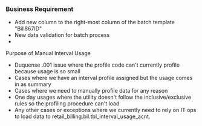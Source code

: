 ### Business Requirement
- Add new column to the right-most column of the batch template "Bill867ID"
- New data validation for batch process
- 


Purpose of Manual Interval Usage
- Duquense .001 issue where the profile code can't currently profile because usage is so small
- Cases where we have an interval profile assigned but the usage comes in as summary
- Cases where we need to manually profile data for any reason
- One day usages where the utility doesn't follow the inclusive/exclusive rules so the profiling procedure can't load
- Any other cases or exceptions where we currently need to rely on IT ops to load data to retail_billing.bil.tbl_interval_usage_acnt.